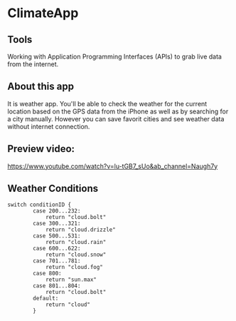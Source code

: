 

#  ClimateApp

## Tools

 Working with Application Programming Interfaces (APIs) to grab live data from the internet. 

## About this app

It is weather app. You'll be able to check the weather for the current location based on the GPS data from the iPhone as well as by searching for a city manually. However you can save favorit cities and see weather data without internet connection.

## Preview video:
https://www.youtube.com/watch?v=lu-tGB7_sUo&ab_channel=Naugh7y

## Weather Conditions
```
switch conditionID {
        case 200...232:
            return "cloud.bolt"
        case 300...321:
            return "cloud.drizzle"
        case 500...531:
            return "cloud.rain"
        case 600...622:
            return "cloud.snow"
        case 701...781:
            return "cloud.fog"
        case 800:
            return "sun.max"
        case 801...804:
            return "cloud.bolt"
        default:
            return "cloud"
        }

